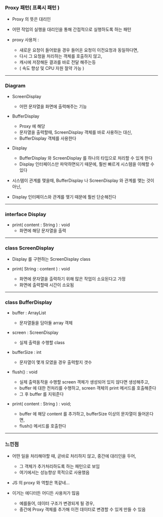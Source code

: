 ### Proxy 패턴( 프록시 패턴 )

- Proxy 의 뜻은 대리인


- 어떤 작업의 실행을 대리인을 통해 간접적으로 실행하도록 하는 패턴


- proxy 사용처 :
  - 새로운 요청이 들어왔을 경우 들어온 요청이 이전요청과 동일하다면,
  - 다시 그 요청을 처리하는 객체를 호출하지 않고,
  - 캐시에 저장해둔 결과를 바로 전달 해주는등
  - ( 속도 향상 및 CPU 자원 절약 가능 )

---

### Diagram

- ScreenDisplay
  - 어떤 문자열을 화면에 출력해주는 기능


- BufferDisplay
  - Proxy 에 해당
  - 문자열을 출력할때, ScreenDisplay 객체를 바로 사용하는 대신,
  - BufferDisplay 객체를 사용한다


- Display
  - BufferDisplay 와 ScreenDisplay 를 하나의 타입으로 처리할 수 있게 한다
  - Display 인터페이스만 파악하면되기 때문에, 훨씬 빠르게 시스템을 이해할 수 있다


- 시스템이 관계를 맺을때, BufferDisplay 나 ScreenDisplay 와 관계를 맺는 것이 아닌,


- Display 인터페이스와 관계를 맺기 때문에 훨씬 단순해진다

---

### interface Display

- print( content : String ) : void
  - 화면에 해당 문자열을 출력

---

### class ScreenDisplay

- Display 를 구현하는 ScreenDisplay class

- print( String : content ) : void
  - 화면에 문자열을 출력하기 위해 많은 작업이 소요된다고 가정
  - 화면에 출력할때 시간이 소요됨

---

### class BufferDisplay

- buffer : ArrayList<String>
  - 문자열들을 담아둘 array 객체


- screen : ScreenDisplay
  - 실제 출력을 수행할 class

- bufferSize : int
  - 문자열이 몇개 모였을 경우 출력할지 갯수 


- flush() : void
  - 실제 출력동작을 수행할 screen 객체가 생성되어 있지 않다면 생성해주고,
  - buffer 에 대한 전처리를 수행하고, screen 객체의 print 메서드를 호출해준다
  - 그 후 buffer 를 지워준다


- print( content : String ) : void;
  - buffer 에 해당 content 를 추가하고, bufferSize 이상의 문자열이 들어온다면,
  - flush() 메서드를 호출한다

---

### 느낀점

- 어떤 일을 처리해야할 때, 곧바로 처리하지 않고, 중간에 대리인을 두어,
  - 그 객체가 추가처리하도록 하는 패턴으로 보임
  - 여기에서는 성능향상 목적으로 사용했음


- JS 의 proxy 와 역할은 똑같네...


- 이거는 에디터든 어디든 사용처가 많음
  - 예를들어, 데이터 구조가 변경되게 될 경우,  
  - 중간에 Proxy 객체를 추가해 이전 데이터로 변경할 수 있게 만들 수 있음
